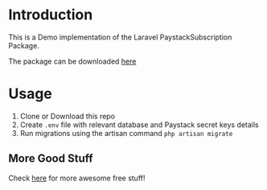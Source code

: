 # Introduction
This is a Demo implementation of the Laravel PaystackSubscription Package.

The package can be downloaded [here](https://github.com/digikraaft/laravel-paystack-subscription)

# Usage
1. Clone or Download this repo
2. Create `.env` file with relevant database and Paystack secret keys details
3. Run migrations using the artisan command `php artisan migrate`

## More Good Stuff
Check [here](https://github.com/digikraaft) for more awesome free stuff!
